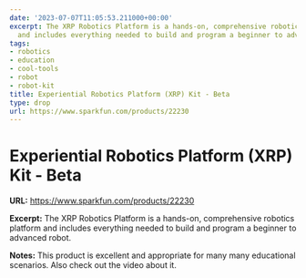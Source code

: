 ```yaml
---
date: '2023-07-07T11:05:53.211000+00:00'
excerpt: The XRP Robotics Platform is a hands-on, comprehensive robotics platform
  and includes everything needed to build and program a beginner to advanced robot.
tags:
- robotics
- education
- cool-tools
- robot
- robot-kit
title: Experiential Robotics Platform (XRP) Kit - Beta
type: drop
url: https://www.sparkfun.com/products/22230
---
```


# Experiential Robotics Platform (XRP) Kit - Beta

**URL:** https://www.sparkfun.com/products/22230

**Excerpt:** The XRP Robotics Platform is a hands-on, comprehensive robotics platform and includes everything needed to build and program a beginner to advanced robot.

**Notes:**
This product is excellent and appropriate for many many educational scenarios. Also check out the video about it.
